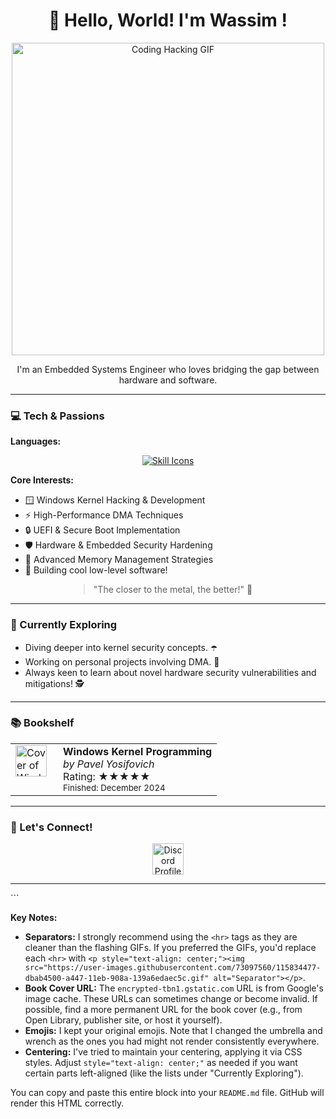 <div style="text-align: center;">
    <h1>👋 Hello, World! I'm Wassim !</h1>
</div>

<p style="text-align: center;">
    <img src="https://media0.giphy.com/media/v1.Y2lkPTc5MGI3NjExcWhzMzQ2eHNsOGRqOTl1OWRuaWs4bXlzcTB6NWg3bXhtMjhsd29kZiZlcD12MV9pbnRlcm5hbF9naWZfYnlfaWQmY3Q9Zw/6OrCT1jVbonHG/giphy.gif" width="500" alt="Coding Hacking GIF">
</p>
<p style="text-align: center;">
    I'm an Embedded Systems Engineer who loves bridging the gap between hardware and software.
</p>

<hr> <h3>💻 Tech & Passions</h3>

<strong>Languages:</strong> <p style="text-align: center;">
    <a href="https://skillicons.dev">
        <img src="https://skillicons.dev/icons?i=git,cpp,py,vscode,kubernetes&perline=14" alt="Skill Icons" />
    </a>
</p>

<strong>Core Interests:</strong> <ul>
    <li>🪟 Windows Kernel Hacking & Development</li>
    <li>⚡ High-Performance DMA Techniques</li>
    <li>🔒 UEFI & Secure Boot Implementation</li>
    <li>🛡️ Hardware & Embedded Security Hardening</li>
    <li>🧠 Advanced Memory Management Strategies</li>
    <li>💾 Building cool low-level software!</li>
</ul>
<blockquote style="text-align: center; margin-left: auto; margin-right: auto; width: fit-content;"> <p>"The closer to the metal, the better!" 🤘</p>
</blockquote>

<hr> <h3>🚀 Currently Exploring</h3>

<ul>
    <li>Diving deeper into kernel security concepts. ☂️ <li>Working on personal projects involving DMA. 🔧 <li>Always keen to learn about novel hardware security vulnerabilities and mitigations! 🕵️</li>
</ul>

<hr> <h3>📚 Bookshelf</h3>

<table>
    <tr>
        <td style="width: 60px; vertical-align: top;">
            <a href="https://www.amazon.com/Windows-Kernel-Programming-Pavel-Yosifovich/dp/1977593372">
                <img src="https://encrypted-tbn1.gstatic.com/images?q=tbn:ANd9GcQ6tqb9hxT8iNWR4bqH_nkawszDfpb77e8hy2OvUgb3DWSAYNZx" alt="Cover of Windows Kernel Programming" width="50">
            </a>
        </td>
        <td style="vertical-align: top;">
            <strong>Windows Kernel Programming</strong><br>
            <em>by Pavel Yosifovich</em><br>
            Rating: ★★★★★<br>
            <small>Finished: December 2024</small> </td>
    </tr>
    </table>

<hr> <h3>🤝 Let's Connect!</h3>

<p style="text-align: center;"> <a href="https://discordapp.com/users/450603582987960320" target="_blank"> <img src="https://user-images.githubusercontent.com/88904952/234982627-019fd336-6248-453c-9b05-97c13fd1d207.png" alt="Discord Profile" height="50" width="50" style="vertical-align: middle;"> </a>
</p>

<hr> ```

**Key Notes:**

* **Separators:** I strongly recommend using the `<hr>` tags as they are cleaner than the flashing GIFs. If you preferred the GIFs, you'd replace each `<hr>` with `<p style="text-align: center;"><img src="https://user-images.githubusercontent.com/73097560/115834477-dbab4500-a447-11eb-908a-139a6edaec5c.gif" alt="Separator"></p>`.
* **Book Cover URL:** The `encrypted-tbn1.gstatic.com` URL is from Google's image cache. These URLs can sometimes change or become invalid. If possible, find a more permanent URL for the book cover (e.g., from Open Library, publisher site, or host it yourself).
* **Emojis:** I kept your original emojis. Note that I changed the umbrella and wrench as the ones you had might not render consistently everywhere.
* **Centering:** I've tried to maintain your centering, applying it via CSS styles. Adjust `style="text-align: center;"` as needed if you want certain parts left-aligned (like the lists under "Currently Exploring").

You can copy and paste this entire block into your `README.md` file. GitHub will render this HTML correctly.
